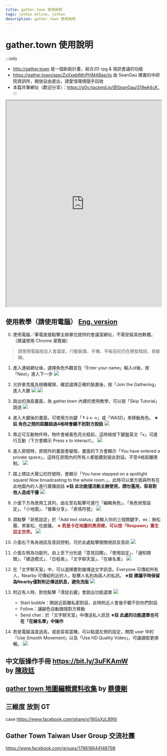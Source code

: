 ```yaml
---
title: gather.town 使用說明
tags: jothon online, jothon
description: gather.town 使用說明
---
```


# gather.town 使用說明
:::info
- http://gather.town
是一個新創計畫，結合2D rpg & 視訊會議的功能
- https://gather.town/app/ZxXxebIMnPHM4Bae/iis
由 SeanGau 建置的中研院資訊所，開放自由進出，請愛惜環境隨手回收
- 本篇共筆網址（歡迎分享）：https://g0v.hackmd.io/@SeanGau/S19eA4cK_
:::

<iframe src="https://gather.town/app/ZxXxebIMnPHM4Bae/iis" width="100%" height="670"></iframe>


## 使用教學（請使用電腦） [Eng. version](https://drive.google.com/file/d/19FPyfJhfHmS_chkpKenOpUbOybyE4bJT/view?usp=sharing)
0. 使用電腦／筆電直接點擊主辦單位提供的會議室網址，不需安裝其他軟體。（建議使用 Chrome 瀏覽器）
> 請使用電腦版加入會議室，行動裝置、手機、平板目前仍在開發階段，易斷線。

1. 進入連結網址後，選擇角色外觀並在「Enter your name」輸入id後，按「Next」進入下一步
![](https://s3-ap-northeast-1.amazonaws.com/g0v-hackmd-images/uploads/upload_1f1274a5df02e23e5d2347641c3648c9.png)


2. 允許麥克風及相機權限，確認選擇正確的裝置後，按「Join the Gathering」進入大廳
![](https://s3-ap-northeast-1.amazonaws.com/g0v-hackmd-images/uploads/upload_8f7eb37187fd0dce7752e3f3ad3969b2.png)
![](https://s3-ap-northeast-1.amazonaws.com/g0v-hackmd-images/uploads/upload_80683e1afd2680bfc9d19676fbb808a5.png)

3. 跳出的海島畫面，為 gather.town 內建的使用教學，可以按「Skip Tutorial」跳過
![](https://s3-ap-northeast-1.amazonaws.com/g0v-hackmd-images/uploads/upload_1ddb34835b5758509f365c9d32e002e7.png)

4. 進入大廳後的畫面，可使用方向鍵「↑↓←→」或「WASD」來移動角色。
**※註 角色之間的距離超過4格時會聽不到對方說話** 
![](https://s3-ap-northeast-1.amazonaws.com/g0v-hackmd-images/uploads/upload_f0b588ddc4123340e3104d36dd9ca1fa.png)

5. 靠近可互動物件時，物件會被黃色亮光框起，這時候按下鍵盤英文「x」可進行互動（下方會顯示 Press x to interact）。
![](https://s3-ap-northeast-1.amazonaws.com/g0v-hackmd-images/uploads/upload_fa6c507cd76da2efbff1dffee4c5ef7a.png)


6. 進入房間時，房間外的畫面會變暗，畫面的下方會顯示「You have entered a private space」，這時在房間內的所有人都能聽到彼此對話，不受4格距離限制。
![](https://s3-ap-northeast-1.amazonaws.com/g0v-hackmd-images/uploads/upload_4a190a7b6e1c090dafb804e93f86ea9e.png)


7. 踏上標註大聲公的符號時，會顯示「You have stepped on a spotlight square! Now broadcasting to the whole room.」，此時可以單方面與所有在此地圖內的人進行廣播說話
**※註 此功能僅活動主辦使用，請勿濫用，容易對他人造成干擾**
![](https://s3-ap-northeast-1.amazonaws.com/g0v-hackmd-images/uploads/upload_a166b93879ae88791dc0c21cb59ae42f.png)


8. 介面下方為使用工具列，由左至右點擊可進行「編輯角色」、「角色狀態設定」、「小地圖」、「螢幕分享」、「表情符號」
![](https://s3-ap-northeast-1.amazonaws.com/g0v-hackmd-images/uploads/upload_bbd70590cd92f2a7f63ed58f42f75bb9.png)



9. 請點擊「狀態設定」於「Add text status」處輸入你的三個關鍵字，ex：揪松團、黑客松、吃披薩。
<font color=brown>**※ 若是卡在地圖的黑洞裡，可以按「Respawn」重生回主世界。**</font>
![](https://s3-ap-northeast-1.amazonaws.com/g0v-hackmd-images/uploads/upload_ac4a352a0fc26e6581f2eacd3dbaa85b.png)


10. 介面右下角為視訊及音訊控制，可於此處點擊開關視訊及音訊
![](https://s3-ap-northeast-1.amazonaws.com/g0v-hackmd-images/uploads/upload_a9e3e5b62ae8bf7beff586c248c66b6e.png)

11. 介面左側為功能列，由上至下分別是「意見回饋」、「使用設定」、「通知開關」、「建造模式」、「日程表」、「文字聊天室」、「在線名單」
![](https://s3-ap-northeast-1.amazonaws.com/g0v-hackmd-images/uploads/upload_b1c8b231a275dedad19051b0df8658ae.png)

12. 在「文字聊天室」中，可以選擇要對誰傳送文字訊息。Everyone 可傳給所有人，Nearby 可傳給附近的人，點擊人名則為兩人的私訊。
**※註 建議平時保留為Nearby僅對附近傳送訊息，避免洗版**
![](https://s3-ap-northeast-1.amazonaws.com/g0v-hackmd-images/uploads/upload_68c8170457ffc41917a23214a778a223.png)

13. 附近有人時，對他點擊「滑鼠右鍵」會跳出功能選單
![](https://s3-ap-northeast-1.amazonaws.com/g0v-hackmd-images/uploads/upload_0c66a1ce2034fe14f1e3be199f00885f.png)
    * Start bubble：開啟近距離私密對話，此時附近人會幾乎聽不到你們對話
    * Follow：讓腳色自動跟隨對方移動
    * Send chat：於「文字聊天室」中傳送私人訊息
**※註 此處的功能選單也可在「在線名單」中操作**

14. 若是電腦溫度過高，或是容易當機，可以點選左側的設定，關閉 user 中的「Use Smooth Movement」以及「Use HD Quality Video」，可讓讀取更順暢。
![](https://s3-ap-northeast-1.amazonaws.com/g0v-hackmd-images/uploads/upload_d673aa6aea5c2185937e0fefa7fc947d.png)



## 中文版操作手冊 https://bit.ly/3uFKAmW <br>by [陳政廷](https://www.facebook.com/benba.chen)

## [gather town 地圖編輯資料收集](https://g0v.hackmd.io/@hKttibX8S5aUNZgfFl7QDw/By-JIZ8cu) by [蔡傻剛](https://www.facebook.com/yyykkyyykk)


## 三維度 放到 GT

case
https://www.facebook.com/share/v/16GsXzL899/

## Gather Town Taiwan User Group 交流社團

https://www.facebook.com/groups/178816644148798